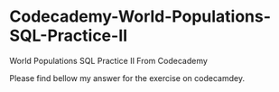 # Codecademy-World-Populations-SQL-Practice-II
World Populations SQL Practice II  From Codecademy

Please find bellow my answer for the exercise on codecamdey.
